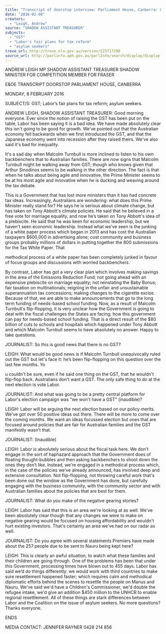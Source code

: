 ```yaml
---
title: "Transcript of doorstop interview: Parliament House, Canberra: 8 February 2016: GST; Labor's fair plans for tax reform; asylum seekers"
date: "2016-02-08"
creators:
  - "Leigh, Andrew"
source: "SHADOW ASSISTANT TREASURER"
subjects:
  - "GST"
  - "Labor's fair plans for tax reform"
  - "asylum seekers"
trove_url: http://trove.nla.gov.au/version/223717290
source_url: http://parlinfo.aph.gov.au/parlInfo/search/display/display.w3p;query=Id%3A%22media/pressrel/4351632%22
---
```


 

 ANDREW LEIGH MP  SHADOW ASSISTANT TREASURER  SHADOW MINISTER FOR COMPETITION  MEMBER FOR FRASER   

 

 E&OE TRANSCRIPT  DOORSTOP   PARLIAMENT HOUSE, CANBERRA 

 MONDAY, 8 FEBRUARY 2016    

 SUBJECT/S: GST; Labor’s fair plans for tax reform; asylum seekers.            

 ANDREW LEIGH, SHADOW ASSISTANT TREASURER: Good morning everyone.  Ever since the notion of raising the GST has been put on the table, Labor has been  saying it is a bad idea. We have made absolutely clear this isn't going to be good for  growth. We’ve pointed out that the Australian economy fell backwards when we first  introduced the GST, and that the Japanese economy went into recession after they  raised theirs. We've also said it's bad for inequality.    

 It's a sad day when Malcolm Turnbull is more inclined to listen to his own backbenchers  that to Australian families. There are now signs that Malcolm Turnbull might be walking  away from GST; though who knows given that Arthur Sinodinos seems to be walking in  the other direction. The fact is that when he talks about being agile and innovative, the  Prime Minister seems to be at his most agile and innovative when he is ducking and  weaving around the tax debate.    

 This is a Government that has lost more ministers than it has had concrete tax ideas.  Increasingly, Australians are wondering: what does this Prime Minister really stand for?  He says he is serious about climate change, but has taken on Tony Abbott's climate  policies. He said that he believed in a free vote for marriage equality, and now he’s  taken on Tony Abbott's idea of a plebiscite. He said that he was keen for economic  leadership, but we haven't seen economic leadership. Instead what we've seen is the  junking of a white paper process which began in 2013 and has cost the Australian  taxpayers $600,000 in advertising alone; cost community and business groups probably  millions of dollars in putting together the 800 submissions for the Tax White Paper. That 

 methodical process of a white paper has been completely junked in favour of focus  groups and discussions with worried backbenchers.    

 By contrast, Labor has got a very clear plan which involves making savings in the area  of the Emissions Reduction Fund; not going ahead with an expensive plebiscite on  marriage equality; not reinstating the Baby Bonus; fair taxation on multinationals;  reigning in the unfair and unsustainable superannuation tax  concessions; making  changes to the cigarette excise. Because of that, we are able to make announcements  that go to the long term funding of needs-based school funding. Now, as a result of  Malcolm Turnbull's flip-flopping, it is very unclear how the Government is going to deal  with the fiscal challenges the States are facing; how this government can pay for needs-based school funding. That is a direct result of the $80 billion of cuts to schools and  hospitals which happened under Tony Abbott and which Malcolm Turnbull seems to  have absolutely no answer. Happy to take questions.   

 JOURNALIST: So this is good news that there is no GST?   

 LEIGH: What would be good news is if Malcolm Turnbull unequivocally ruled out the  GST but let's face it: he’s been flip-flopping on this question over the last few months.  Yo 

 u couldn't be sure, even if he said one thing on the GST, that he wouldn't flip-flop  back. Australians don't want a GST. The only safe thing to do at the next election is vote  Labor.   

 JOURNALIST: And what was going to be a pretty central platform for Labor's election  campaign was "we won't have a GST" (inaudible)?   

 LEIGH: Labor will be arguing the next election based on our policy merits. We've got  over 50 positive ideas out there. There will be more to come over the coming months.  We want an ideas focussed election but ones that are focused around policies that are  fair for Australian families and the GST manifestly wasn’t that.   

 JOURNALIST: (Inaudible)   

 LEIGH: Labor is absolutely serious about the fiscal task here. We don't engage in the  sort of haphazard approach that the Government does of floating thought-bubbles and  then asking backbenchers to shoot down the ones they don’t like. Instead, we're  engaged in a methodical process which, in the case of the policies we've already  announced, has involved deep and extensive consultation. Not flip-flopping, not  throwing careful work that's been done out the window as the Government has done,  but carefully engaging with the business community, with the community sector and with  Australian families about the policies that are best for them.   

 JOURNALIST: What do you make of the negative gearing stories?   

 LEIGH: Labor has said that this is an area we're looking at as well. We've been  absolutely clear though that any changes we were to make on negative gearing would  be focused on housing affordability and wouldn't hurt existing investors. That's certainly  an area we've had on our radar as well.   

 JOURNALIST: Do you agree with several statements Premiers have made about the  257 people due to be sent to Nauru being kept here?   

 LEIGH: This is clearly an awful situation, to watch what these families and their children  are going through. One of the problems has been that under this Government,  processing times have blown out to 455 days. Labor has said we’d do things differently:  we would work with third countries to make sure resettlement happened faster; which  requires calm and methodical diplomatic efforts behind the scenes to resettle the people  on Manus and Nauru. We've said we'd have a Children's Commissioner, we'd double  the refugee intake, we'd give an addition $450 million to the UNHCR to enable regional  resettlement. All of these things are stark differences between Labor and the Coalition  on the issue of asylum seekers. No more questions? Thanks everyone.    

 ENDS    

 MEDIA CONTACT: JENNIFER RAYNER 0428 214 856   

 

